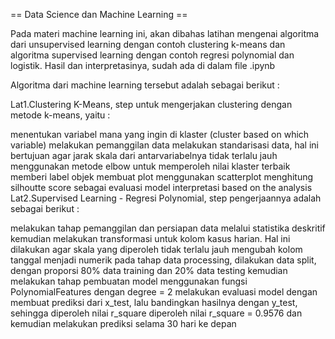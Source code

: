 == Data Science dan Machine Learning ==

Pada materi machine learning ini, akan dibahas latihan mengenai algoritma dari unsupervised learning dengan contoh clustering k-means dan algoritma supervised learning dengan contoh regresi polynomial dan logistik. Hasil dan interpretasinya, sudah ada di dalam file .ipynb

Algoritma dari machine learning tersebut adalah sebagai berikut :

Lat1.Clustering K-Means, step untuk mengerjakan clustering dengan metode k-means, yaitu :

menentukan variabel mana yang ingin di klaster (cluster based on which variable)
melakukan pemanggilan data
melakukan standarisasi data, hal ini bertujuan agar jarak skala dari antarvariabelnya tidak terlalu jauh
menggunakan metode elbow untuk memperoleh nilai klaster terbaik
memberi label objek
membuat plot menggunakan scatterplot
menghitung silhoutte score sebagai evaluasi model
interpretasi based on the analysis
Lat2.Supervised Learning - Regresi Polynomial, step pengerjaannya adalah sebagai berikut :

melakukan tahap pemanggilan dan persiapan data melalui statistika deskritif
kemudian melakukan transformasi untuk kolom kasus harian. Hal ini dilakukan agar skala yang diperoleh tidak terlalu jauh
mengubah kolom tanggal menjadi numerik
pada tahap data processing, dilakukan data split, dengan proporsi 80% data training dan 20% data testing
kemudian melakukan tahap pembuatan model menggunakan fungsi PolynomialFeatures dengan degree = 2
melakukan evaluasi model dengan membuat prediksi dari x_test, lalu bandingkan hasilnya dengan y_test, sehingga diperoleh nilai r_square
diperoleh nilai r_square = 0.9576 dan kemudian melakukan prediksi selama 30 hari ke depan
